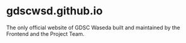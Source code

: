 # gdscwsd.github.io

The only official website of GDSC Waseda built and maintained by the Frontend and the Project Team.
